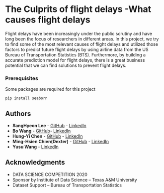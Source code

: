 # The Culprits of flight delays -What causes flight delays

Flight delays have been increasingly under the public scrutiny and have long been the focus of researchers in different areas.
In this project, we try to find some of the most relevant causes of flight delays and utilized those factors to predict future 
flight delays by using airline data from the US Bureau of Transportation Statistics (BTS). Furthermore, by building a accurate
prediction model for flight delays, there is a great business potential that we can find solutions to prevent flight delays.

### Prerequisites

Some packages are required for this project

```
pip install seaborn
```

## Authors

* **SangHyeon Lee** - [GitHub](https://github.com/Sanghyeon16) - [LinkedIn](https://www.linkedin.com/in/sanghyeon/)
* **Bo Wang** - [GitHub]()- [LinkedIn](https://www.linkedin.com/in/bo-wang-b57296162/)
* **Hung-Yi Chen** - [GitHub](https://github.com/r03942139) - [LinkedIn](https://www.linkedin.com/in/hung-yi-chen-958616118/)
* **Ming-Hsien Chien(Dexter)** - [GitHub](https://github.com/marsii1017) - [LinkedIn](https://www.linkedin.com/in/minghsienchien/)
* **Yusu Wang** - [LinkedIn](https://www.linkedin.com/in/yusu-wang-b83776138/)

## Acknowledgments

* DATA SCIENCE COMPETITION 2020
* Sponsor by Institute of Data Science – Texas A&M University
* Dataset Support  – Bureau of Transportation Statistics

